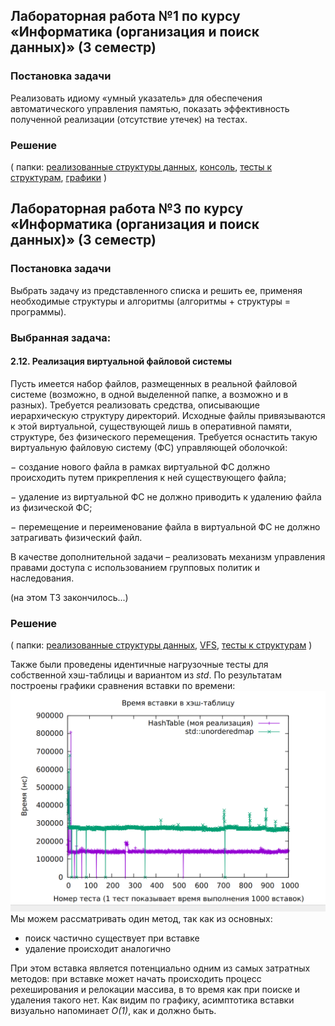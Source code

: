 ## Лабораторная работа №1 по курсу «Информатика (организация и поиск данных)» (3 семестр) 
### Постановка задачи

Реализовать идиому «умный указатель» для обеспечения автоматического управления памятью, показать эффективность полученной реализации (отсутствие утечек) на тестах. 

### Решение
( папки:
[реализованные структуры данных](include/SmartPtr), 
[консоль](gui/L1), [тесты к структурам](test/SmartPtr/),
[графики](script/L1_UNIQUEPTR.py)
 )

## Лабораторная работа №3 по курсу «Информатика (организация и поиск данных)» (3 семестр)
### Постановка задачи
Выбрать задачу из представленного списка и решить ее, применяя необходимые структуры и алгоритмы (алгоритмы + структуры = программы).
    



### Выбранная задача: 
#### 2.12. Реализация виртуальной файловой системы
Пусть имеется набор файлов, размещенных в реальной файловой системе (возможно, в одной выделенной папке, а возможно и в разных). Требуется реализовать средства, описывающие иерархическую структуру директорий. Исходные файлы привязываются к этой виртуальной, существующей лишь в оперативной памяти, структуре, без физического перемещения. Требуется оснастить такую виртуальную файловую систему (ФС) управляющей оболочкой:

− создание нового файла в рамках виртуальной ФС должно происходить путем прикрепления к ней существующего файла;

− удаление из виртуальной ФС не должно приводить к удалению файла из физической ФС;

− перемещение и переименование файла в виртуальной ФС не должно затрагивать физический файл.

В качестве дополнительной задачи – реализовать механизм управления правами доступа с использованием групповых политик и наследования. 

(на этом ТЗ закончилось...)

### Решение
( папки:
[реализованные структуры данных](include/Associative), 
[VFS](VFS), [тесты к структурам](test/Hash)
 )

Также были проведены идентичные нагрузочные тесты для собственной хэш-таблицы и вариантом из _std_. По результатам построены графики сравнения вставки по времени:
    ![Graph](img/GR%20L3.png)
Мы можем рассматривать один метод, так как из основных:

- поиск частично существует при вставке
- удаление происходит аналогично

 При этом вставка является потенциально одним из самых затратных методов: при вставке может начать происходить процесс рехеширования и релокации массива, в то время как при поиске и удаления такого нет. Как видим по графику, асимптотика вставки визуально напоминает _О(1)_, как и должно быть.